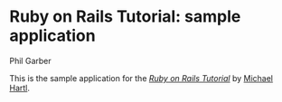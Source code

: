# Ruby on Rails Tutorial: sample application
Phil Garber

This is the sample application for
the [*Ruby on Rails Tutorial*](http://railstutorial.org/)
by [Michael Hartl](http://michaelhartl.com/).